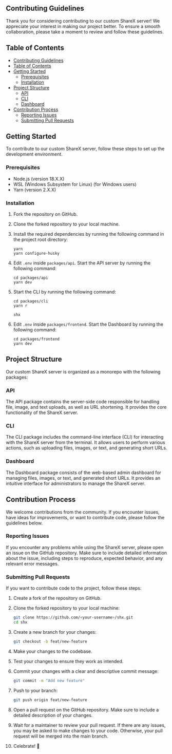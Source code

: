 ## Contributing Guidelines

Thank you for considering contributing to our custom ShareX server! We appreciate your interest in making our project better. To ensure a smooth collaboration, please take a moment to review and follow these guidelines.

## Table of Contents

- [Contributing Guidelines](#contributing-guidelines)
- [Table of Contents](#table-of-contents)
- [Getting Started](#getting-started)
  - [Prerequisites](#prerequisites)
  - [Installation](#installation)
- [Project Structure](#project-structure)
  - [API](#api)
  - [CLI](#cli)
  - [Dashboard](#dashboard)
- [Contribution Process](#contribution-process)
  - [Reporting Issues](#reporting-issues)
  - [Submitting Pull Requests](#submitting-pull-requests)

## Getting Started

To contribute to our custom ShareX server, follow these steps to set up the development environment.

### Prerequisites

- Node.js (version 18.X.X)
- WSL (Windows Subsystem for Linux) (for Windows users)
- Yarn (version 2.X.X)

### Installation

1. Fork the repository on GitHub.
2. Clone the forked repository to your local machine.
3. Install the required dependencies by running the following command in the project root directory:

   ```
   yarn
   yarn configure-husky
   ```

4. Edit `.env` inside `packages/api`. Start the API server by running the following command:

   ```
   cd packages/api
   yarn dev
   ```

5. Start the CLI by running the following command:

   ```
   cd packages/cli
   yarn r

   shx
   ```

6. Edit `.env` inside `packages/frontend`. Start the Dashboard by running the following command:

   ```
   cd packages/frontend
   yarn dev
   ```

## Project Structure

Our custom ShareX server is organized as a monorepo with the following packages:

### API

The API package contains the server-side code responsible for handling file, image, and text uploads, as well as URL shortening. It provides the core functionality of the ShareX server.

### CLI

The CLI package includes the command-line interface (CLI) for interacting with the ShareX server from the terminal. It allows users to perform various actions, such as uploading files, images, or text, and generating short URLs.

### Dashboard

The Dashboard package consists of the web-based admin dashboard for managing files, images, or text, and generated short URLs. It provides an intuitive interface for administrators to manage the ShareX server.

## Contribution Process

We welcome contributions from the community. If you encounter issues, have ideas for improvements, or want to contribute code, please follow the guidelines below.

### Reporting Issues

If you encounter any problems while using the ShareX server, please open an issue on the GitHub repository. Make sure to include detailed information about the issue, including steps to reproduce, expected behavior, and any relevant error messages.

### Submitting Pull Requests

If you want to contribute code to the project, follow these steps:

1. Create a fork of the repository on GitHub.

2. Clone the forked repository to your local machine:
    ```bash
   git clone https://github.com/<your-username>/shx.git
   cd shx
    ```

3. Create a new branch for your changes:
   ```bash
   git checkout -b feat/new-feature
   ```
4. Make your changes to the codebase.

5. Test your changes to ensure they work as intended.

6. Commit your changes with a clear and descriptive commit message:
   ```bash
   git commit -m "Add new feature"
   ```

7. Push to  your branch:
   ```bash
   git push origin feat/new-feature
   ```

8. Open a pull request on the GitHub repository. Make sure to include a detailed description of your changes.

9. Wait for a maintainer to review your pull request. If there are any issues, you may be asked to make changes to your code. Otherwise, your pull request will be merged into the main branch.

10. Celebrate! 🎉